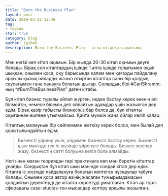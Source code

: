 ```yaml
---
title: "Burn the Business Plan"
layout: post
date: 2019-03-12 12:46
tag:
- review
star: true
category: blog
author: igibek
description: Burn the Business Plan - атты кітапқа сараптама
---
```

Мен негізі көп кітап оқимын. Бір жылда 20-30 кітап оқимын деуге болады. Бірақ сол кітаптардың ішінде 1 апта ішінде толығымен оқып шыққан, онымен қоса, оқу барысында қалам мен қағазды пайдалану арқылы қызық ойларды жазып отырған кітаптар саны бір қолдың саусағымен ғана санауға болатын шығар. Солардың бірі #CarlShramm-ның “#BurnTheBusinessPlan” деген кітабы.

Бұл кітап бизнес туралы ойлап жүрген, неден бастау керек екенін әлі білмейтін, немесе білемін деп ойлайтын адамдар үшін жазылған дер едім. Бірақ қазір табысты бизнесіңіз бар болса да, бұл кітапты оқығаннан ештеңе ұтылмайсыз. Қайта мүмкін жаңа ойлар келіп қалар.

Кітаптың мазмұнын бір сөйлеммен жеткізу керек болса, мен былай деп қорытылындайтын едім:

> Бизнесті үйрену үшін, алдымен бизнесті бастау керек. Бизнесті шын мәнінде тек іс жүзінде үйренуге болады. Бизнес жоспар жазу, бизнестің сәтті болуына кепіл бола алмайды.

Негізінен маған теориядан гөрі практикаға көп мән беретін кітаптар ұнайды. Сондықтан бұл кітап шын мәнінде сондай кітап дер едім. Кітапта іс жүзінде пайдалануға болатын көптеген нұсқаулар табуға болады. Онымен қоса автор өзінің жасаған тұжырымдамасын қолдайтын деректерді де кітапта көрсетуді ұмытпаған. Кітап әр түрлі сферадағы case-studies-тен мысалдар келтіру арқылы жазылған.